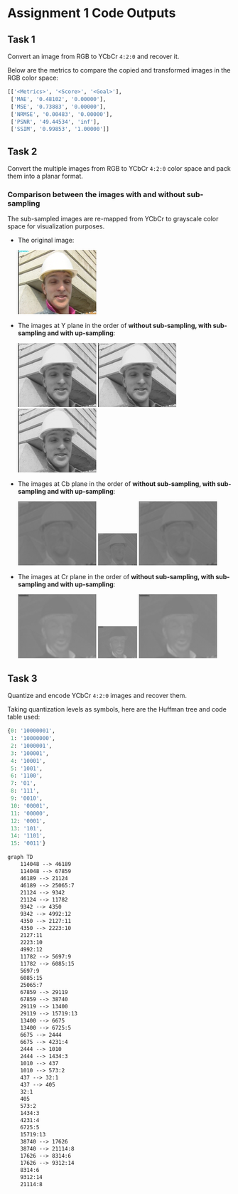 # Assignment 1 Code Outputs

## Task 1

Convert an image from RGB to YCbCr `4:2:0` and recover it.

Below are the metrics to compare
the copied and transformed images in the RGB color space:

```python
[['<Metrics>', '<Score>', '<Goal>'],
 ['MAE', '0.48102', '0.00000'],
 ['MSE', '0.73883', '0.00000'],
 ['NRMSE', '0.00483', '0.00000'],
 ['PSNR', '49.44534', 'inf'],
 ['SSIM', '0.99853', '1.00000']]
```

## Task 2

Convert the multiple images from RGB to YCbCr `4:2:0` color space
and pack them into a planar format.


### Comparison between the images with and without sub-sampling

The sub-sampled images are re-mapped from YCbCr to grayscale color space
for visualization purposes.

- The original image:

    [![](../assets/foreman_qcif_0_rgb.bmp)](../assets/foreman_qcif_0_rgb.bmp)

- The images at Y plane in the order of **without sub-sampling, with sub-sampling and with up-sampling**:

    [![](../outputs/task_2/foreman_qcif_0_y_without_subsampling.176x144.bmp)](../outputs/task_2/foreman_qcif_0_y_without_subsampling.176x144.bmp)
    [![](../outputs/task_2/foreman_qcif_0_y_with_subsampling.176x144.bmp)](../outputs/task_2/foreman_qcif_0_y_with_subsampling.176x144.bmp)
    [![](../outputs/task_2/foreman_qcif_0_y_with_upsampling.176x144.bmp)](../outputs/task_2/foreman_qcif_0_y_with_upsampling.176x144.bmp)

- The images at Cb plane in the order of **without sub-sampling, with sub-sampling and with up-sampling**:

    [![](../outputs/task_2/foreman_qcif_0_cb_without_subsampling.176x144.bmp)](../outputs/task_2/foreman_qcif_0_cb_without_subsampling.176x144.bmp)
    [![](../outputs/task_2/foreman_qcif_0_cb_with_subsampling.88x72.bmp)](../outputs/task_2/foreman_qcif_0_cb_with_subsampling.88x72.bmp)
    [![](../outputs/task_2/foreman_qcif_0_cb_with_upsampling.176x144.bmp)](../outputs/task_2/foreman_qcif_0_cb_with_upsampling.176x144.bmp)

- The images at Cr plane in the order of **without sub-sampling, with sub-sampling and with up-sampling**:

    [![](../outputs/task_2/foreman_qcif_0_cr_without_subsampling.176x144.bmp)](../outputs/task_2/foreman_qcif_0_cr_without_subsampling.176x144.bmp)
    [![](../outputs/task_2/foreman_qcif_0_cr_with_subsampling.88x72.bmp)](../outputs/task_2/foreman_qcif_0_cr_with_subsampling.88x72.bmp)
    [![](../outputs/task_2/foreman_qcif_0_cr_with_upsampling.176x144.bmp)](../outputs/task_2/foreman_qcif_0_cr_with_upsampling.176x144.bmp)

## Task 3

Quantize and encode YCbCr `4:2:0` images and recover them.

Taking quantization levels as symbols, here are the Huffman tree and code table used:

```python
{0: '10000001',
 1: '10000000',
 2: '1000001',
 3: '100001',
 4: '10001',
 5: '1001',
 6: '1100',
 7: '01',
 8: '111',
 9: '0010',
 10: '00001',
 11: '00000',
 12: '0001',
 13: '101',
 14: '1101',
 15: '0011'}
```

```mermaid
graph TD
    114048 --> 46189
    114048 --> 67859
    46189 --> 21124
    46189 --> 25065:7
    21124 --> 9342
    21124 --> 11782
    9342 --> 4350
    9342 --> 4992:12
    4350 --> 2127:11
    4350 --> 2223:10
    2127:11
    2223:10
    4992:12
    11782 --> 5697:9
    11782 --> 6085:15
    5697:9
    6085:15
    25065:7
    67859 --> 29119
    67859 --> 38740
    29119 --> 13400
    29119 --> 15719:13
    13400 --> 6675
    13400 --> 6725:5
    6675 --> 2444
    6675 --> 4231:4
    2444 --> 1010
    2444 --> 1434:3
    1010 --> 437
    1010 --> 573:2
    437 --> 32:1
    437 --> 405
    32:1
    405
    573:2
    1434:3
    4231:4
    6725:5
    15719:13
    38740 --> 17626
    38740 --> 21114:8
    17626 --> 8314:6
    17626 --> 9312:14
    8314:6
    9312:14
    21114:8

```

